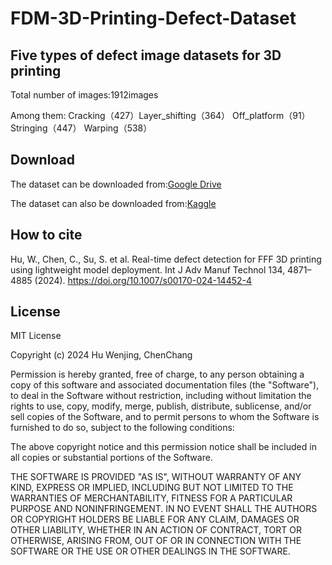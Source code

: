 # FDM-3D-Printing-Defect-Dataset
## Five types of defect image datasets for 3D printing
Total number of images:1912images

Among them: Cracking（427）Layer_shifting（364） Off_platform（91） Stringing（447） Warping（538）
## Download
The dataset can be downloaded from:[Google Drive](https://drive.google.com/file/d/1kRmKws66yzoQFHBcoUd4sF6HLPnHlXE4/view?usp=sharing)

The dataset can also be downloaded from:[Kaggle](https://www.kaggle.com/datasets/wengmhu/fdm-3d-printing-defect-dataset)
## How to cite
Hu, W., Chen, C., Su, S. et al. Real-time defect detection for FFF 3D printing using lightweight model deployment. Int J Adv Manuf Technol 134, 4871–4885 (2024). https://doi.org/10.1007/s00170-024-14452-4

## License

MIT License

Copyright (c) 2024 Hu Wenjing, ChenChang

Permission is hereby granted, free of charge, to any person obtaining a copy
of this software and associated documentation files (the "Software"), to deal
in the Software without restriction, including without limitation the rights
to use, copy, modify, merge, publish, distribute, sublicense, and/or sell
copies of the Software, and to permit persons to whom the Software is
furnished to do so, subject to the following conditions:

The above copyright notice and this permission notice shall be included in all
copies or substantial portions of the Software.

THE SOFTWARE IS PROVIDED "AS IS", WITHOUT WARRANTY OF ANY KIND, EXPRESS OR
IMPLIED, INCLUDING BUT NOT LIMITED TO THE WARRANTIES OF MERCHANTABILITY,
FITNESS FOR A PARTICULAR PURPOSE AND NONINFRINGEMENT. IN NO EVENT SHALL THE
AUTHORS OR COPYRIGHT HOLDERS BE LIABLE FOR ANY CLAIM, DAMAGES OR OTHER
LIABILITY, WHETHER IN AN ACTION OF CONTRACT, TORT OR OTHERWISE, ARISING FROM,
OUT OF OR IN CONNECTION WITH THE SOFTWARE OR THE USE OR OTHER DEALINGS IN THE
SOFTWARE.
